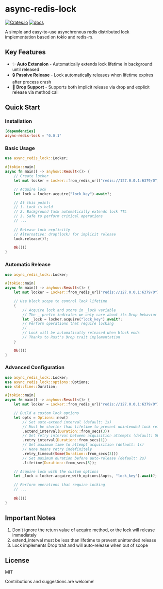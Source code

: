 # async-redis-lock

[![Crates.io](https://img.shields.io/crates/v/async-redis-lock)](https://crates.io/crates/redis-lock)
[![docs](https://img.shields.io/crates/v/async-redis-lock?color=yellow&label=docs)](https://docs.rs/redis-lock)

A simple and easy-to-use asynchronous redis distributed lock implementation based on tokio and redis-rs.

## Key Features

- ✨ **Auto Extension** - Automatically extends lock lifetime in background until released
- 🔒 **Passive Release** - Lock automatically releases when lifetime expires after process crash
- 🎯 **Drop Support** - Supports both implicit release via drop and explicit release via method call

## Quick Start

### Installation

```toml
[dependencies]
async-redis-lock = "0.0.1"
```

### Basic Usage

```rust
use async_redis_lock::Locker;

#[tokio::main]
async fn main() -> anyhow::Result<()> {
    // Create locker
    let mut locker = Locker::from_redis_url("redis://127.0.0.1:6379/0").await?;

    // Acquire lock
    let lock = locker.acquire("lock_key").await?;

    // At this point:
    // 1. Lock is held
    // 2. Background task automatically extends lock TTL
    // 3. Safe to perform critical operations
    // ...    
    
    // Release lock explicitly
    // Alternative: drop(lock) for implicit release
    lock.release()?;

    Ok(())
}
```

### Automatic Release

```rust
use async_redis_lock::Locker;

#[tokio::main]
async fn main() -> anyhow::Result<()> {
    let mut locker = Locker::from_redis_url("redis://127.0.0.1:6379/0").await?;

    // Use block scope to control lock lifetime
    {
        // Acquire lock and store in _lock variable
        // The _ prefix indicates we only care about its Drop behavior
        let _lock = locker.acquire("lock_key").await?;
        // Perform operations that require locking
        // ...
        // Lock will be automatically released when block ends
        // Thanks to Rust's Drop trait implementation
    }

    Ok(())
}
```

### Advanced Configuration

```rust
use async_redis_lock::Locker;
use async_redis_lock::options::Options;
use std::time::Duration;

#[tokio::main]
async fn main() -> anyhow::Result<()> {
    let mut locker = Locker::from_redis_url("redis://127.0.0.1:6379/0").await?;

    // Build a custom lock options
    let opts = Options::new()
        // Set auto-extend interval (default: 1s)
        // Must be shorter than lifetime to prevent unintended lock release
        .extend_interval(Duration::from_secs(3))
        // Set retry interval between acquisition attempts (default: 500ms)
        .retry_interval(Duration::from_secs(1))
        // Set maximum time to attempt acquisition (default: 1s)
        // None means retry indefinitely
        .retry_timeout(Some(Duration::from_secs(3)))
        // Set maximum duration before auto-release (default: 2s)
        .lifetime(Duration::from_secs(5));

    // Acquire lock with the custom options
    let _lock = locker.acquire_with_options(&opts, "lock_key").await?;

    // Perform operations that require locking
    // ...
    
    Ok(())
}
```

## Important Notes

1. Don't ignore the return value of acquire method, or the lock will release immediately
2. extend_interval must be less than lifetime to prevent unintended release
3. Lock implements Drop trait and will auto-release when out of scope

## License

MIT

Contributions and suggestions are welcome!